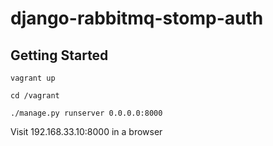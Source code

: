 # django-rabbitmq-stomp-auth

## Getting Started

`vagrant up`

`cd /vagrant`

`./manage.py runserver 0.0.0.0:8000`

Visit 192.168.33.10:8000 in a browser

